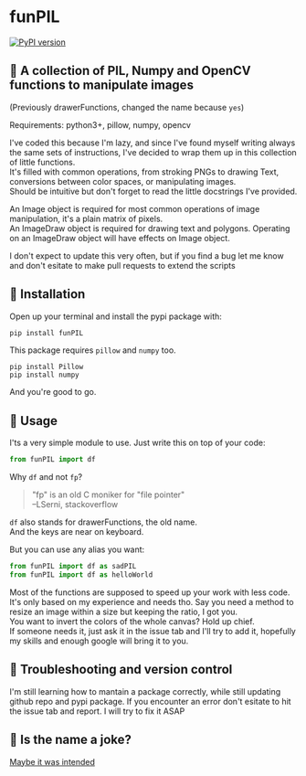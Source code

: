 # funPIL  

[![PyPI version](https://badge.fury.io/py/funPIL.svg)](https://badge.fury.io/py/funPIL)  

## 🎈 A collection of PIL, Numpy and OpenCV functions to manipulate images


(Previously drawerFunctions, changed the name because `yes`)

Requirements: python3+, pillow, numpy, opencv

I've coded this because I'm lazy, and since I've found myself writing always the same sets of instructions, I've decided to wrap them up in this collection of little functions.  
It's filled with common operations, from stroking PNGs to drawing Text, conversions between color spaces, or manipulating images.  
Should be intuitive but don't forget to read the little docstrings I've provided.  

An Image object is required for most common operations of image manipulation, it's a plain matrix of pixels.  
An ImageDraw object is required for drawing text and polygons. Operating on an ImageDraw object will have effects on Image object.  

I don't expect to update this very often, but if you find a bug let me know and don't esitate to make pull requests to extend the scripts

## 🔧 Installation
Open up your terminal and install the pypi package with:
```cmd
pip install funPIL
```

This package requires `pillow` and `numpy` too.  
```console
pip install Pillow
pip install numpy
```

And you're good to go.

## 🎨 Usage

I'ts a very simple module to use.
Just write this on top of your code:
```python
from funPIL import df
```

Why `df` and not `fp`?
> "fp" is an old C moniker for "file pointer"  
> –LSerni, stackoverflow

`df` also stands for drawerFunctions, the old name.  
And the keys are near on keyboard.  

But you can use any alias you want:  
```python
from funPIL import df as sadPIL
from funPIL import df as helloWorld
```

Most of the functions are supposed to speed up your work with less code. It's only based on my experience and needs tho. Say you need a method to resize an image within a size but keeping the ratio, I got you.  
You want to invert the colors of the whole canvas? Hold up chief.  
If someone needs it, just ask it in the issue tab and I'll try to add it, hopefully my skills and enough google will bring it to you. 

## 👷 Troubleshooting and version control

I'm still learning how to mantain a package correctly, while still updating github repo and pypi package.
If you encounter an error don't esitate to hit the issue tab and report.
I will try to fix it ASAP


## 💊 Is the name a joke?

[Maybe it was intended](https://www.urbandictionary.com/define.php?term=fun%20pills)